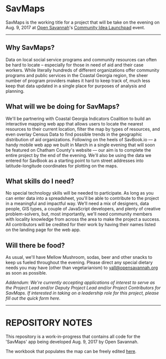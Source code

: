 # SavMaps
SavMaps is the working title for a project that will be take on the evening on Aug. 9, 2017 at [Open Savannah](http://opensavannah.org)'s [Community Idea Launchpad](https://www.meetup.com/OpenSavannah/events/241867891/) event.

---
## Why SavMaps?
Data on local social service programs and community resources can often be hard to locate – especially for those in need of aid and their case workers. While literally hundreds of different organizations offer community programs and public services in the Coastal Georgia region, the sheer number of program providers makes it hard to keep track of, much less keep that data updated in a single place for purposes of analysis and planning.

## What will we be doing for SavMaps?
We'll be partnering with Coastal Georgia Indicators Coalition to build an interactive mapping web app that allows users to locate the nearest resources to their current location, filter the map by types of resources, and even overlay Census Data to find possible trends in the geographic distribution of aid organizations. Following on the heels of SavBook.io –– a handy mobile web app we built in March in a single evening that will soon be featured on Chatham County's website –– our aim is to complete the entire project by the end of the evening. We'll also be using the data we entered for SavBook as a starting point to turn street addresses into latitude-longitude coordinates for plotting on the maps.

## What skills do I need?
No special technology skills will be needed to participate. As long as you can enter data into a spreadsheet, you'll be able to contribute to the project in a meaningful and impactful way. We'll need a mix of designers, data people, GIS types, a couple of JavaScript developers, and plenty of creative problem-solvers, but, most importantly, we'll need community members with locality knowledge from across the area to make the project a success. All contributors will be credited for their work by having their names listed on the landing page for the web app.

## Will there be food?
As usual, we'll have Mellow Mushroom, sodas, beer and other snacks to keep us fueled throughout the evening. Please direct any special dietary needs you may have (other than vegetarianism) to yall@opensavannah.org as soon as possible.

*Addendum: We're currently accepting applications of interest to serve as the Project Lead and/or Deputy Project Lead and/or Project Contributors for SavMaps. If interested in taking on a leadership role for this project, please fill out the quick form here.*

---

# REPOSITORY NOTES

This repository is a work-in-progress that contains all code for the 'SavMaps' app being developed Aug. 9, 2017 by Open Savannah.

The workbook that populates the map can be freely edited [here](https://docs.google.com/spreadsheets/d/1_Ep9pCtsdoIiavyGkzPNJ4Vb7JwsU744l8Yax1_Az9k/edit?usp=sharing).
